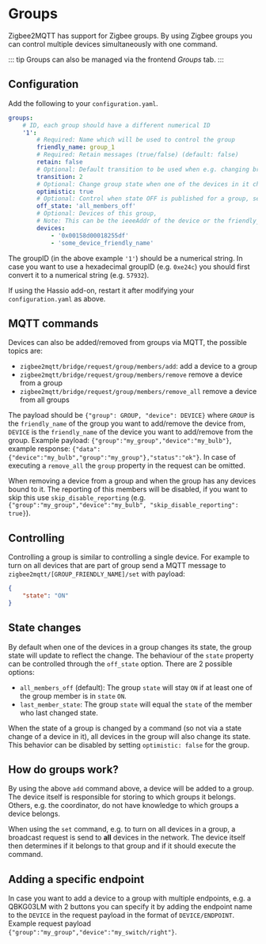 ---
---

# Groups

Zigbee2MQTT has support for Zigbee groups. By using Zigbee groups you can control multiple devices simultaneously with one command.

::: tip
Groups can also be managed via the frontend _Groups_ tab.
:::

## Configuration

Add the following to your `configuration.yaml`.

```yaml
groups:
    # ID, each group should have a different numerical ID
    '1':
        # Required: Name which will be used to control the group
        friendly_name: group_1
        # Required: Retain messages (true/false) (default: false)
        retain: false
        # Optional: Default transition to be used when e.g. changing brightness (in seconds) (default: 0)
        transition: 2
        # Optional: Change group state when one of the devices in it changes state, see 'State changes' below (default: true)
        optimistic: true
        # Optional: Control when state OFF is published for a group, see "State changes" below (default: all_members_off)
        off_state: 'all_members_off'
        # Optional: Devices of this group,
        # Note: This can be the ieeeAddr of the device or the friendly_name (default: empty)
        devices:
            - '0x00158d00018255df'
            - 'some_device_friendly_name'
```

The groupID (in the above example `'1'`) should be a numerical string. In case you want to use a hexadecimal groupID (e.g. `0xe24c`) you should first convert it to a numerical string (e.g. `57932`).

If using the Hassio add-on, restart it after modifying your `configuration.yaml` as above.

## MQTT commands

Devices can also be added/removed from groups via MQTT, the possible topics are:

-   `zigbee2mqtt/bridge/request/group/members/add`: add a device to a group
-   `zigbee2mqtt/bridge/request/group/members/remove` remove a device from a group
-   `zigbee2mqtt/bridge/request/group/members/remove_all` remove a device from all groups

The payload should be `{"group": GROUP, "device": DEVICE}` where `GROUP` is the `friendly_name` of the group you want to add/remove the device from, `DEVICE` is the `friendly_name` of the device you want to add/remove from the group. Example payload: `{"group":"my_group","device":"my_bulb"}`, example response: `{"data":{"device":"my_bulb","group":"my_group"},"status":"ok"}`. In case of executing a `remove_all` the `group` property in the request can be omitted.

When removing a device from a group and when the group has any devices bound to it. The reporting of this members will be disabled, if you want to skip this use `skip_disable_reporting` (e.g. `{"group":"my_group","device":"my_bulb", "skip_disable_reporting": true}`).

## Controlling

Controlling a group is similar to controlling a single device. For example to turn on all devices that are part of group send a MQTT message to `zigbee2mqtt/[GROUP_FRIENDLY_NAME]/set` with payload:

```json
{
    "state": "ON"
}
```

## State changes

By default when one of the devices in a group changes its state, the group state will update to reflect the change. The behaviour of the `state` property can be controlled through the `off_state` option. There are 2 possible options:

-   `all_members_off` (default): The group `state` will stay `ON` if at least one of the group member is in `state` `ON`.
-   `last_member_state`: The group `state` will equal the `state` of the member who last changed state.

When the state of a group is changed by a command (so not via a state change of a device in it), all devices in the group will also change its state. This behavior can be disabled by setting `optimistic: false` for the group.

## How do groups work?

By using the above `add` command above, a device will be added to a group. The device itself is responsible for storing to which groups it belongs. Others, e.g. the coordinator, do not have knowledge to which groups a device belongs.

When using the `set` command, e.g. to turn on all devices in a group, a broadcast request is send to **all** devices in the network. The device itself then determines if it belongs to that group and if it should execute the command.

## Adding a specific endpoint

In case you want to add a device to a group with multiple endpoints, e.g. a QBKG03LM with 2 buttons you can specify it by adding the endpoint name to the `DEVICE` in the request payload in the format of `DEVICE/ENDPOINT`. Example request payload `{"group":"my_group","device":"my_switch/right"}`.
